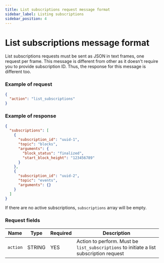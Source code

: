 ```yaml
---
title: List subscriptions request message format
sidebar_label: Listing subscriptions
sidebar_position: 4
---
```


# List subscriptions message format

List subscriptions requests must be sent as JSON in text frames, one request per frame.
This message is different from other as it doesn't require you to provide subscription ID.
Thus, the response for this message is different too.

### Example of request

```json
{
  "action": "list_subscriptions"
}
```

### Example of response

```json
{
  "subscriptions": [
    {
      "subscription_id": "uuid-1",
      "topic": "blocks",
      "arguments": {
        "block_status": "finalized",
        "start_block_height": "123456789"
      }
    },
    {
      "subscription_id": "uuid-2",
      "topic": "events",
      "arguments": {}
    }
  ]
}
```

If there are no active subscriptions, `subscriptions` array will be empty.

### Request fields

| Name     | Type   | Required | Description                                                                             |
|----------|--------|----------|-----------------------------------------------------------------------------------------|
| `action` | STRING | YES      | Action to perform. Must be `list_subscriptions` to initiate a list subscription request |
